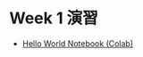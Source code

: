 # Week 1 演習

  - [Hello World Notebook (Colab)](https://colab.research.google.com/drive/1BbKLqXoNoj3CD3Vy92w1vAtIhDIDGY3M?usp=sharing)